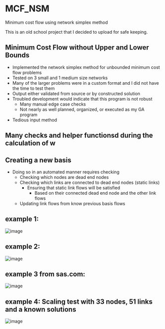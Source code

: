 # MCF_NSM
Minimum cost flow using network simplex method

This is an old school project that I decided to upload for safe keeping.

## Minimum Cost Flow without Upper and Lower Bounds
- Implemented the network simplex method for unbounded minimum cost flow problems
- Tested on 3 small and 1 medium size networks
- Many of the larger problems were in a custom format and I did not have the time to test them
- Output either validated from source or by constructed solution
- Troubled development would indicate that this program is not robust
  - Many manual edge case checks
  - Not nearly as well planned, organized, or executed as my GA program  
- Tedious input method

## Many checks and helper functionsd during the calculation of w

## Creating a new basis
- Doing so in an automated manner requires checking
  - Checking which nodes are dead end nodes
  - Checking which links are connected to dead end nodes (static links)
    - Ensuring that static link flows will be satisfied
      - Based on their connected dead end node and the other link flows
  - Updating link flows from know previous basis flows

## example 1:
![image](https://user-images.githubusercontent.com/56926839/162252777-723f4e4e-83e0-4ee7-b91e-754351a8df0a.png)

## example 2:
![image](https://user-images.githubusercontent.com/56926839/162252816-68859273-4ae2-4444-abee-ab31869f89f2.png)

## example 3 from sas.com:
![image](https://user-images.githubusercontent.com/56926839/162252864-32d29e54-abf6-4dd4-94e5-9ef793986522.png)

## example 4: Scaling test with 33 nodes, 51 links and a known solutions
![image](https://user-images.githubusercontent.com/56926839/162252969-709ea0e2-a5bf-44f7-a6e6-f56a1ff6e842.png)




